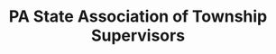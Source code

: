 ---
layout: repo
title: "PA State Association of Township Supervisors"
id: 13285
permalink: repos/13285/
---